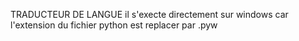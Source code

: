 TRADUCTEUR DE LANGUE 
il s'execte directement sur windows car l'extension du fichier python est replacer par .pyw 
